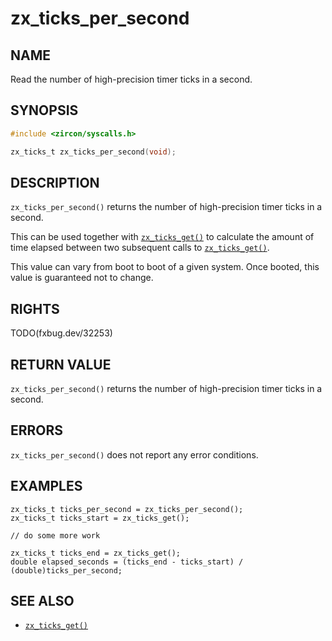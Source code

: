 # zx_ticks_per_second

## NAME

<!-- Updated by update-docs-from-fidl, do not edit. -->

Read the number of high-precision timer ticks in a second.

## SYNOPSIS

<!-- Updated by update-docs-from-fidl, do not edit. -->

```c
#include <zircon/syscalls.h>

zx_ticks_t zx_ticks_per_second(void);
```

## DESCRIPTION

`zx_ticks_per_second()` returns the number of high-precision timer ticks in a
second.

This can be used together with [`zx_ticks_get()`] to calculate the amount of
time elapsed between two subsequent calls to [`zx_ticks_get()`].

This value can vary from boot to boot of a given system. Once booted,
this value is guaranteed not to change.

## RIGHTS

<!-- Updated by update-docs-from-fidl, do not edit. -->

TODO(fxbug.dev/32253)

## RETURN VALUE

`zx_ticks_per_second()` returns the number of high-precision timer ticks in a
second.

## ERRORS

`zx_ticks_per_second()` does not report any error conditions.

## EXAMPLES

```
zx_ticks_t ticks_per_second = zx_ticks_per_second();
zx_ticks_t ticks_start = zx_ticks_get();

// do some more work

zx_ticks_t ticks_end = zx_ticks_get();
double elapsed_seconds = (ticks_end - ticks_start) / (double)ticks_per_second;

```

## SEE ALSO

 - [`zx_ticks_get()`]

<!-- References updated by update-docs-from-fidl, do not edit. -->

[`zx_ticks_get()`]: ticks_get.md
